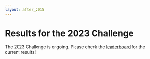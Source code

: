 ```yaml
---
layout: after_2015
---
```


# Results for the 2023 Challenge

The 2023 Challenge is ongoing. Please check the [leaderboard](../leaderboard/) for the current results!
